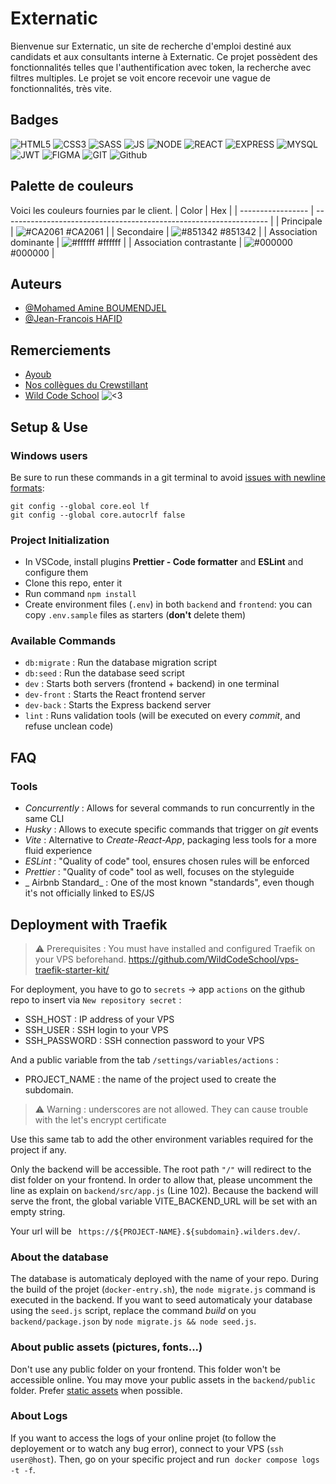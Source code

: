 # Externatic

Bienvenue sur Externatic, un site de recherche d'emploi destiné aux candidats et aux consultants interne à Externatic.
Ce projet possèdent des fonctionnalités telles que l'authentification avec token, la recherche avec filtres multiples. Le projet se voit encore recevoir une vague de fonctionnalités, très vite.

## Badges

![HTML5](https://img.shields.io/badge/HTML5-E34F26?style=for-the-badge&logo=html5&logoColor=white)
![CSS3](https://img.shields.io/badge/CSS3-1572B6?style=for-the-badge&logo=css3&logoColor=white)
![SASS](https://img.shields.io/badge/Sass-CC6699?style=for-the-badge&logo=sass&logoColor=white)
![JS](https://img.shields.io/badge/JavaScript-323330?style=for-the-badge&logo=javascript&logoColor=F7DF1E)
![NODE](https://img.shields.io/badge/Node.js-43853D?style=for-the-badge&logo=node.js&logoColor=white)
![REACT](https://img.shields.io/badge/React-20232A?style=for-the-badge&logo=react&logoColor=61DAFB)
![EXPRESS](https://img.shields.io/badge/Express.js-404D59?style=for-the-badge)
![MYSQL](https://img.shields.io/badge/MySQL-005C84?style=for-the-badge&logo=mysql&logoColor=white)
![JWT](https://img.shields.io/badge/json%20web%20tokens-323330?style=for-the-badge&logo=json-web-tokens&logoColor=pink)
![FIGMA](https://img.shields.io/badge/Figma-F24E1E?style=for-the-badge&logo=figma&logoColor=white)
![GIT](https://img.shields.io/badge/GIT-E44C30?style=for-the-badge&logo=git&logoColor=white)
![Github](https://img.shields.io/badge/GitHub-100000?style=for-the-badge&logo=github&logoColor=white)

## Palette de couleurs

Voici les couleurs fournies par le client.
| Color | Hex |
| ----------------- | ------------------------------------------------------------------ |
| Principale | ![#CA2061](https://via.placeholder.com/10/ca2061?text=+) #CA2061 |
| Secondaire | ![#851342](https://via.placeholder.com/10/851342?text=+) #851342 |
| Association dominante | ![#ffffff](https://via.placeholder.com/10/ffffff?text=+) #ffffff |
| Association contrastante | ![#000000](https://via.placeholder.com/10/000000?text=+) #000000 |

## Auteurs

- [@Mohamed Amine BOUMENDJEL](https://github.com/Chikoulat)
- [@Jean-Francois HAFID](https://github.com/YOUNS28100)

## Remerciements

- [Ayoub](https://github.com/ioayoub)
- [Nos collègues du Crewstillant](https://github.com/orgs/WildCodeSchool-2023-09/teams/js-remotefr-crewstillant)
- [Wild Code School](https://www.wildcodeschool.com/fr-fr/)
  ![<3](http://ForTheBadge.com/images/badges/built-with-love.svg)

## Setup & Use

### Windows users

Be sure to run these commands in a git terminal to avoid [issues with newline formats](https://en.wikipedia.org/wiki/Newline#Issues_with_different_newline_formats):

```
git config --global core.eol lf
git config --global core.autocrlf false
```

### Project Initialization

- In VSCode, install plugins **Prettier - Code formatter** and **ESLint** and configure them
- Clone this repo, enter it
- Run command `npm install`
- Create environment files (`.env`) in both `backend` and `frontend`: you can copy `.env.sample` files as starters (**don't** delete them)

### Available Commands

- `db:migrate` : Run the database migration script
- `db:seed` : Run the database seed script
- `dev` : Starts both servers (frontend + backend) in one terminal
- `dev-front` : Starts the React frontend server
- `dev-back` : Starts the Express backend server
- `lint` : Runs validation tools (will be executed on every _commit_, and refuse unclean code)

## FAQ

### Tools

- _Concurrently_ : Allows for several commands to run concurrently in the same CLI
- _Husky_ : Allows to execute specific commands that trigger on _git_ events
- _Vite_ : Alternative to _Create-React-App_, packaging less tools for a more fluid experience
- _ESLint_ : "Quality of code" tool, ensures chosen rules will be enforced
- _Prettier_ : "Quality of code" tool as well, focuses on the styleguide
- _ Airbnb Standard_ : One of the most known "standards", even though it's not officially linked to ES/JS

## Deployment with Traefik

> ⚠️ Prerequisites : You must have installed and configured Traefik on your VPS beforehand.
> https://github.com/WildCodeSchool/vps-traefik-starter-kit/

For deployment, you have to go to `secrets` → app `actions` on the github repo to insert via `New repository secret` :

- SSH_HOST : IP address of your VPS
- SSH_USER : SSH login to your VPS
- SSH_PASSWORD : SSH connection password to your VPS

And a public variable from the tab `/settings/variables/actions` :

- PROJECT_NAME : the name of the project used to create the subdomain.

> ⚠️ Warning : underscores are not allowed. They can cause trouble with the let's encrypt certificate

Use this same tab to add the other environment variables required for the project if any.

Only the backend will be accessible. The root path `"/"` will redirect to the dist folder on your frontend. In order to allow that, please uncomment the line as explain on `backend/src/app.js` (Line 102).
Because the backend will serve the front, the global variable VITE_BACKEND_URL will be set with an empty string.

Your url will be ` https://${PROJECT-NAME}.${subdomain}.wilders.dev/`.

### About the database

The database is automaticaly deployed with the name of your repo. During the build of the projet (`docker-entry.sh`), the `node migrate.js` command is executed in the backend. If you want to seed automaticaly your database using the `seed.js` script, replace the command _build_ on you `backend/package.json` by `node migrate.js && node seed.js`.

### About public assets (pictures, fonts...)

Don't use any public folder on your frontend. This folder won't be accessible online. You may move your public assets in the `backend/public` folder. Prefer [static assets](https://vitejs.dev/guide/assets) when possible.

### About Logs

If you want to access the logs of your online projet (to follow the deployement or to watch any bug error), connect to your VPS (`ssh user@host`).
Then, go on your specific project and run  `docker compose logs -t -f`.
